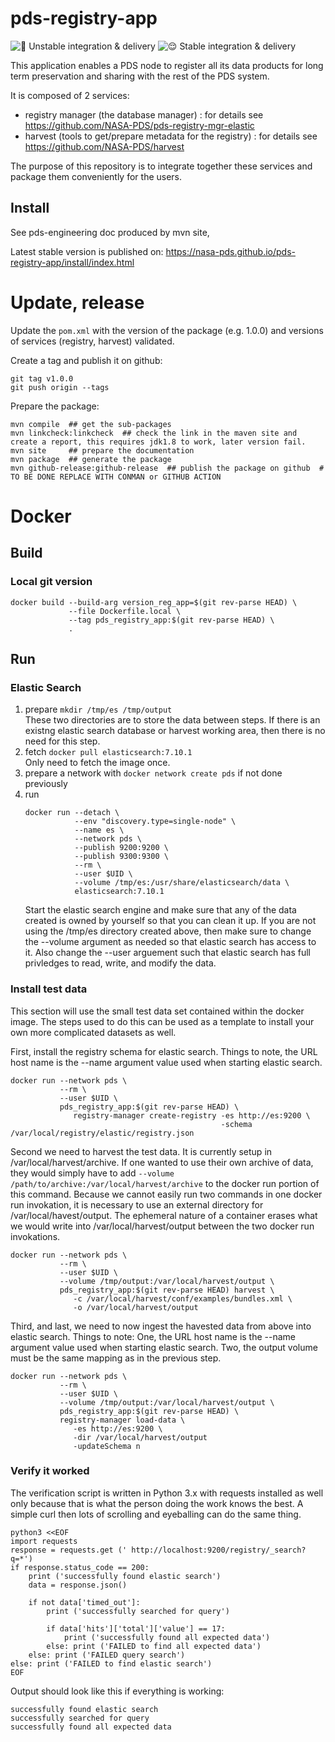 # pds-registry-app

![🤪 Unstable integration & delivery](https://github.com/NASA-PDS/pds-registry-app/workflows/%F0%9F%A4%AA%20Unstable%20integration%20&%20delivery/badge.svg) ![😌 Stable integration & delivery](https://github.com/NASA-PDS/pds-registry-app/workflows/%F0%9F%98%8C%20Stable%20integration%20&%20delivery/badge.svg)

This application enables a PDS node to register all its data products for long term preservation and sharing with the rest of the PDS system.

It is composed of 2 services:
 - registry manager (the database manager) : for details see https://github.com/NASA-PDS/pds-registry-mgr-elastic
 - harvest (tools to get/prepare metadata for the registry) : for details see https://github.com/NASA-PDS/harvest
 
The purpose of this repository is to integrate together these services and package them conveniently for the users.

## Install

See pds-engineering doc produced by mvn site, 

Latest stable version is published on:
https://nasa-pds.github.io/pds-registry-app/install/index.html


# Update, release


Update the `pom.xml` with the version of the package (e.g. 1.0.0) and versions of services (registry, harvest) validated.

Create a tag and publish it on github:

    git tag v1.0.0
    git push origin --tags
    
Prepare the package:

    mvn compile  ## get the sub-packages
    mvn linkcheck:linkcheck  ## check the link in the maven site and create a report, this requires jdk1.8 to work, later version fail.
    mvn site     ## prepare the documentation
    mvn package  ## generate the package
    mvn github-release:github-release  ## publish the package on github  # TO BE DONE REPLACE WITH CONMAN or GITHUB ACTION

    
# Docker

## Build

### Local git version

```
docker build --build-arg version_reg_app=$(git rev-parse HEAD) \
             --file Dockerfile.local \
             --tag pds_registry_app:$(git rev-parse HEAD) \
             .
```

## Run

### Elastic Search

1. prepare `mkdir /tmp/es /tmp/output`  
    These two directories are to store the data between steps. If there is an existng elastic search database or harvest working area, then there is no need for this step.
1. fetch `docker pull elasticsearch:7.10.1`  
    Only need to fetch the image once.
1. prepare a network with `docker network create pds` if not done previously
1. run  
    ```
    docker run --detach \
               --env "discovery.type=single-node" \
               --name es \
               --network pds \
               --publish 9200:9200 \
               --publish 9300:9300 \
               --rm \
               --user $UID \
               --volume /tmp/es:/usr/share/elasticsearch/data \
               elasticsearch:7.10.1
    ```  
    Start the elastic search engine and make sure that any of the data created is owned by yourself so that you can clean it up. If you are not using the /tmp/es directory created above, then make sure to change the --volume argument as needed so that elastic search has access to it. Also change the --user arguement such that elastic search has full privledges to read, write, and modify the data.

### Install test data 

This section will use the small test data set contained within the docker image. The steps used to do this can be used as a template to install your own more complicated datasets as well.

First, install the registry schema for elastic search. Things to note, the URL host name is the --name argument value used when starting elastic search.

```
docker run --network pds \
           --rm \
           --user $UID \
           pds_registry_app:$(git rev-parse HEAD) \
              registry-manager create-registry -es http://es:9200 \
                                               -schema /var/local/registry/elastic/registry.json 
```

Second we need to harvest the test data. It is currently setup in /var/local/harvest/archive. If one wanted to use their own archive of data, they would simply have to add `--volume /path/to/archive:/var/local/harvest/archive` to the docker run portion of this command. Because we cannot easily run two commands in one docker run invokation, it is necessary to use an external directory for /var/local/havest/output. The ephemeral nature of a container erases what we would write into /var/local/harvest/output between the two docker run invokations.
```
docker run --network pds \
           --rm \
           --user $UID \
           --volume /tmp/output:/var/local/harvest/output \
           pds_registry_app:$(git rev-parse HEAD) harvest \
              -c /var/local/harvest/conf/examples/bundles.xml \
              -o /var/local/harvest/output
```

Third, and last, we need to now ingest the havested data from above into elastic search. Things to note: One, the URL host name is the --name argument value used when starting elastic search. Two, the output volume must be the same mapping as in the previous step.
```
docker run --network pds \
           --rm \
           --user $UID \
           --volume /tmp/output:/var/local/harvest/output \
           pds_registry_app:$(git rev-parse HEAD) \
           registry-manager load-data \
              -es http://es:9200 \
              -dir /var/local/harvest/output
              -updateSchema n
```

### Verify it worked

The verification script is written in Python 3.x with requests installed as well only because that is what the person doing the work knows the best. A simple curl then lots of scrolling and eyeballing can do the same thing.


```
python3 <<EOF
import requests
response = requests.get (' http://localhost:9200/registry/_search?q=*')
if response.status_code == 200:
    print ('successfully found elastic search')
    data = response.json()

    if not data['timed_out']:
        print ('successfully searched for query')

        if data['hits']['total']['value'] == 17:
            print ('successfully found all expected data')
        else: print ('FAILED to find all expected data')
    else: print ('FAILED query search')
else: print ('FAILED to find elastic search')
EOF
```

Output should look like this if everything is working:
```
successfully found elastic search
successfully searched for query
successfully found all expected data

```

